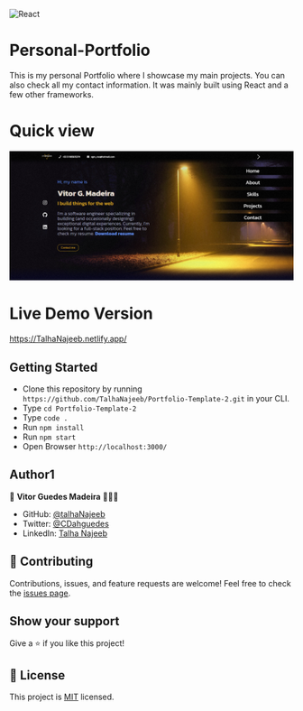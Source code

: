 
![React](https://img.shields.io/badge/react-%2320232a.svg?style=for-the-badge&logo=react&logoColor=%2361DAFB)
# Personal-Portfolio 

This is my personal Portfolio where I showcase my main projects. You can also check all my contact information. It was mainly built using React and a few other frameworks.

# Quick view

![](./src/assets/images/applicationshowcase.png)

# Live Demo Version

https://TalhaNajeeb.netlify.app/

## Getting Started

- Clone this repository by running `https://github.com/TalhaNajeeb/Portfolio-Template-2.git` in your CLI.
- Type `cd Portfolio-Template-2`
- Type `code .`
- Run `npm install`
- Run `npm start`
- Open Browser `http://localhost:3000/`

## Author1

👤 **Vitor Guedes Madeira** 🧑🏻‍💻
- GitHub: [@talhaNajeeb](https://github.com/TalhaNajeeb)
- Twitter: [@CDahguedes](https://twitter.com/)
- LinkedIn: [Talha Najeeb](https://www.linkedin.com/in/TalhaNajeeb/)

## 🤝 Contributing

Contributions, issues, and feature requests are welcome!
Feel free to check the [issues page](https://github.com/TalhaNajeeb/Portfolio-Template-2/issues).

## Show your support

Give a ⭐️ if you like this project!

## 📝 License

This project is [MIT](./MIT.md) licensed.
